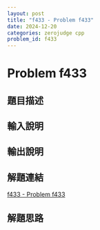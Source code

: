 ```yaml
---
layout: post
title: "f433 - Problem f433"
date: 2024-12-20
categories: zerojudge cpp
problem_id: f433
---
```


# Problem f433

## 題目描述



## 輸入說明



## 輸出說明



## 解題連結

[f433 - Problem f433](https://zerojudge.tw/ShowProblem?problemid=f433)

## 解題思路

